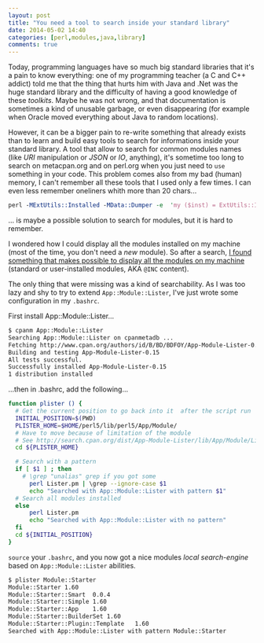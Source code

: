 ```yaml
---
layout: post
title: "You need a tool to search inside your standard library"
date: 2014-05-02 14:40
categories: [perl,modules,java,library]
comments: true
---
```

Today, programming languages have so much big standard libraries that it's a pain to know everything: one of my programming teacher (a C and C++ addict) told me that the thing that hurts him with Java and .Net was the huge standard library and the difficulty of having a good knowledge of these *toolkits*. Maybe he was not wrong, and that documentation is sometimes a kind of unusable garbage, or even disappearing (for example when Oracle moved everything about Java to random locations).

However, it can be a bigger pain to re-write something that already exists than to learn and build easy tools to search for informations inside your standard library. A tool that allow to search for common modules names (like *URI* manipulation or *JSON* or *IO*, anything), it's sometime too long to search on metacpan.org and on perl.org when you just need to `use` something in your code. This problem comes also from my bad (human) memory, I can't remember all these tools that I used only a few times. I can even less remember oneliners whith more than 20 chars...

<!--more-->

``` perl
perl -MExtUtils::Installed -MData::Dumper -e  'my ($inst) = ExtUtils::Installed->new(); print Dumper($inst->modules());'
````
... is maybe a possible solution to search for modules, but it is hard to remember.

I wondered how I could display all the modules installed on my machine (most of the time, you don't need a *new* module). So after a search, [I found something that makes possible to display all the modules on my machine](stackoverflow.com/questions/115425/how-do-i-get-a-list-of-installed-cpan-modules#answer-117386) (standard or user-installed modules, AKA `@INC` content).

The only thing that were missing was a kind of searchability. As I was too lazy and shy to try to extend `App::Module::Lister`, I've just wrote some configuration in my `.bashrc`.

First install App::Module::Lister...

``` bash
$ cpanm App::Module::Lister	
Searching App::Module::Lister on cpanmetadb ...
Fetching http://www.cpan.org/authors/id/B/BD/BDFOY/App-Module-Lister-0.15.tar.gz
Building and testing App-Module-Lister-0.15
All tests successful.
Successfully installed App-Module-Lister-0.15
1 distribution installed
```

...then in .bashrc, add the following...


``` bash Allow to search inside Perl @INC and find installed modules. Note that it can one argument
function plister () {
  # Get the current position to go back into it  after the script run
  INITIAL_POSITION=$(PWD)
  PLISTER_HOME=$HOME/perl5/lib/perl5/App/Module/
  # Have to move because of limitation of the module
  # See http://search.cpan.org/dist/App-Module-Lister/lib/App/Module/Lister.pm#TO_DO
  cd ${PLISTER_HOME}

  # Search with a pattern
  if [ $1 ] ; then
    # \grep "unalias" grep if you got some
	  perl Lister.pm | \grep --ignore-case $1
	  echo "Searched with App::Module::Lister with pattern $1"
  # Search all modules installed
  else
	  perl Lister.pm
	  echo "Searched with App::Module::Lister with no pattern"
  fi
  cd ${INITIAL_POSITION}
}
```

`source` your `.bashrc`, and you now got a nice modules *local search-engine* based on `App::Module::Lister` abilities.

``` bash
$ plister Module::Starter
Module::Starter	1.60
Module::Starter::Smart	0.0.4
Module::Starter::Simple	1.60
Module::Starter::App	1.60
Module::Starter::BuilderSet	1.60
Module::Starter::Plugin::Template	1.60
Searched with App::Module::Lister with pattern Module::Starter
```
